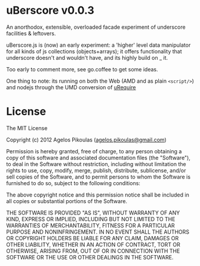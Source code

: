 # uBerscore v0.0.3

An anorthodox, extensible, overloaded facade experiment of underscore facilities & leftovers.

uBerscore.js is (now) an early experiment: a 'higher' level data manipulator for all kinds of js collections (objects+arrays); it offers functionality that underscore doesn't and wouldn't have, and its highly build on _ it.

Too early to comment more, see go.coffee to get some ideas.

One thing to note: its running on both the Web (AMD and as plain `<script/>`) and nodejs through the UMD conversion of [uRequire](https://github.com/anodynos/uRequire)

# License
The MIT License

Copyright (c) 2012 Agelos Pikoulas (agelos.pikoulas@gmail.com)

Permission is hereby granted, free of charge, to any person
obtaining a copy of this software and associated documentation
files (the "Software"), to deal in the Software without
restriction, including without limitation the rights to use,
copy, modify, merge, publish, distribute, sublicense, and/or sell
copies of the Software, and to permit persons to whom the
Software is furnished to do so, subject to the following
conditions:

The above copyright notice and this permission notice shall be
included in all copies or substantial portions of the Software.

THE SOFTWARE IS PROVIDED "AS IS", WITHOUT WARRANTY OF ANY KIND,
EXPRESS OR IMPLIED, INCLUDING BUT NOT LIMITED TO THE WARRANTIES
OF MERCHANTABILITY, FITNESS FOR A PARTICULAR PURPOSE AND
NONINFRINGEMENT. IN NO EVENT SHALL THE AUTHORS OR COPYRIGHT
HOLDERS BE LIABLE FOR ANY CLAIM, DAMAGES OR OTHER LIABILITY,
WHETHER IN AN ACTION OF CONTRACT, TORT OR OTHERWISE, ARISING
FROM, OUT OF OR IN CONNECTION WITH THE SOFTWARE OR THE USE OR
OTHER DEALINGS IN THE SOFTWARE.